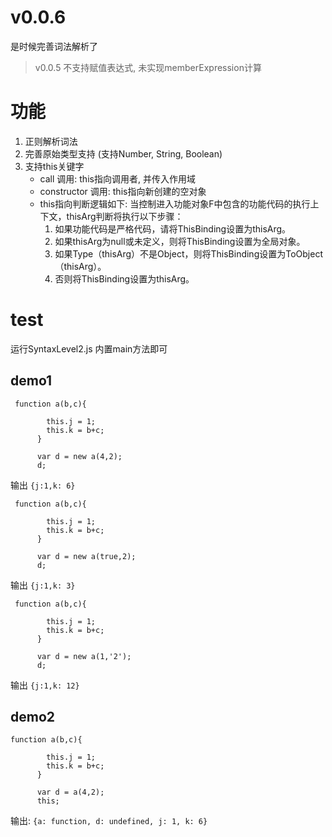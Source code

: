 # v0.0.6
是时候完善词法解析了

> v0.0.5 不支持赋值表达式, 未实现memberExpression计算

# 功能
1. 正则解析词法
2. 完善原始类型支持 (支持Number, String, Boolean)
3. 支持this关键字
   - call 调用: this指向调用者, 并传入作用域
   - constructor 调用: this指向新创建的空对象
   - this指向判断逻辑如下:
    当控制进入功能对象F中包含的功能代码的执行上下文，thisArg判断将执行以下步骤：
     1. 如果功能代码是严格代码，请将ThisBinding设置为thisArg。
     2. 如果thisArg为null或未定义，则将ThisBinding设置为全局对象。
     3. 如果Type（thisArg）不是Object，则将ThisBinding设置为ToObject（thisArg）。
     4. 否则将ThisBinding设置为thisArg。

# test
运行SyntaxLevel2.js 内置main方法即可

## demo1
```
 function a(b,c){

        this.j = 1;
        this.k = b+c;
      }

      var d = new a(4,2);
      d;
```
输出 `{j:1,k: 6}`

```
 function a(b,c){

        this.j = 1;
        this.k = b+c;
      }

      var d = new a(true,2);
      d;
```
输出 `{j:1,k: 3}`

```
 function a(b,c){

        this.j = 1;
        this.k = b+c;
      }

      var d = new a(1,'2');
      d;
```
输出 `{j:1,k: 12}`


## demo2
```
function a(b,c){

        this.j = 1;
        this.k = b+c;
      }

      var d = a(4,2);
      this;
```
输出: `{a: function, d: undefined, j: 1, k: 6}`


